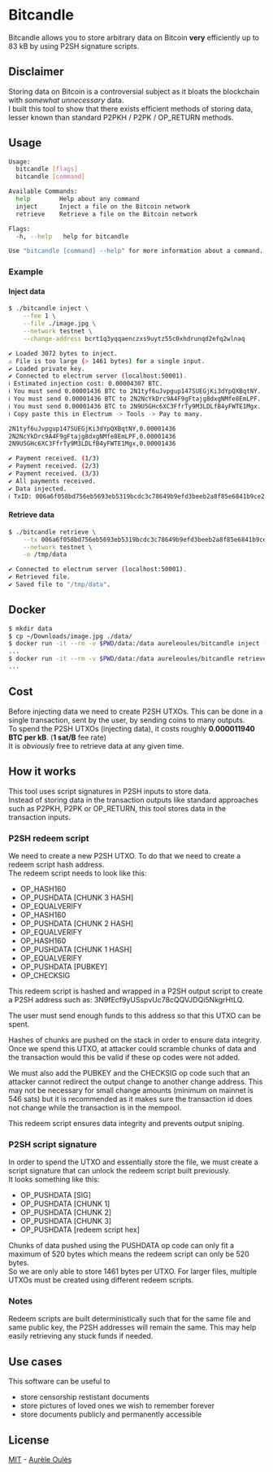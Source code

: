 # Bitcandle
Bitcandle allows you to store arbitrary data on Bitcoin **very** efficiently up to 83 kB by using P2SH signature scripts.

## Disclaimer
Storing data on Bitcoin is a controversial subject as it bloats the blockchain with _somewhat unnecessary_ data.  
I built this tool to show that there exists efficient methods of storing data, lesser known than standard P2PKH / P2PK / OP_RETURN methods.

## Usage
```bash
Usage:
  bitcandle [flags]
  bitcandle [command]

Available Commands:
  help        Help about any command
  inject      Inject a file on the Bitcoin network
  retrieve    Retrieve a file on the Bitcoin network

Flags:
  -h, --help   help for bitcandle

Use "bitcandle [command] --help" for more information about a command.
```
### Example
#### Inject data
```bash
$ ./bitcandle inject \
    --fee 1 \
    --file ./image.jpg \
    --network testnet \
    --change-address bcrt1q3yqqaenczxs9uytz55c0xhdrunqd2efq2wlnaq

✔ Loaded 3072 bytes to inject.
⚠ File is too large (> 1461 bytes) for a single input.
✔ Loaded private key.
✔ Connected to electrum server (localhost:50001).
ℹ Estimated injection cost: 0.00004307 BTC.
ℹ You must send 0.00001436 BTC to 2N1tyf6uJvpgup147SUEGjKi3dYpQXBqtNY.
ℹ You must send 0.00001436 BTC to 2N2NcYkDrc9A4F9gFtajg8dxgNMfe8EmLPF.
ℹ You must send 0.00001436 BTC to 2N9U5GHc6XC3FfrTy9M3LDLfB4yFWTE1Mgx.
ℹ Copy paste this in Electrum -> Tools -> Pay to many.

2N1tyf6uJvpgup147SUEGjKi3dYpQXBqtNY,0.00001436
2N2NcYkDrc9A4F9gFtajg8dxgNMfe8EmLPF,0.00001436
2N9U5GHc6XC3FfrTy9M3LDLfB4yFWTE1Mgx,0.00001436

✔ Payment received. (1/3)
✔ Payment received. (2/3)
✔ Payment received. (3/3)
✔ All payments received.
✔ Data injected.
ℹ TxID: 006a6f058bd756eb5693eb5319bcdc3c78649b9efd3beeb2a8f85e6841b9ce21
```

#### Retrieve data
```bash
$ ./bitcandle retrieve \
    --tx 006a6f058bd756eb5693eb5319bcdc3c78649b9efd3beeb2a8f85e6841b9ce21 \
    --network testnet \
    -o /tmp/data

✔ Connected to electrum server (localhost:50001).
✔ Retrieved file.
✔ Saved file to "/tmp/data".
```

## Docker
```bash
$ mkdir data
$ cp ~/Downloads/image.jpg ./data/
$ docker run -it --rm -v $PWD/data:/data aureleoules/bitcandle inject -f ./image.jpg [args]
...
$ docker run -it --rm -v $PWD/data:/data aureleoules/bitcandle retrieve [args]
...
```

## Cost
Before injecting data we need to create P2SH UTXOs. This can be done in a single transaction, sent by the user, by sending coins to many outputs.   
To spend the P2SH UTXOs (injecting data), it costs roughly **0.000011940 BTC per kB**. (**1 sat/B** fee rate)  
It is _obviously_ free to retrieve data at any given time.

## How it works
This tool uses script signatures in P2SH inputs to store data.  
Instead of storing data in the transaction outputs like standard approaches such as P2PKH, P2PK or OP_RETURN, this tool stores data in the transaction inputs.  

### P2SH redeem script
We need to create a new P2SH UTXO. To do that we need to create a redeem script hash address.  
The redeem script needs to look like this:  
- OP_HASH160
- OP_PUSHDATA [CHUNK 3 HASH]
- OP_EQUALVERIFY 
- OP_HASH160
- OP_PUSHDATA [CHUNK 2 HASH]
- OP_EQUALVERIFY
- OP_HASH160
- OP_PUSHDATA [CHUNK 1 HASH]
- OP_EQUALVERIFY
- OP_PUSHDATA [PUBKEY]
- OP_CHECKSIG

This redeem script is hashed and wrapped in a P2SH output script to create a P2SH address such as: 3N9fEcf9yUSspvUc78cQQVJDQi5NkgrHtLQ.  

The user must send enough funds to this address so that this UTXO can be spent.  

Hashes of chunks are pushed on the stack in order to ensure data integrity.  
Once we spend this UTXO, at attacker could scramble chunks of data and the transaction would this be valid if these op codes were not added.  

We must also add the PUBKEY and the CHECKSIG op code such that an attacker cannot redirect the output change to another change address. This may not be necessary for small change amounts (minimum on mainnet is 546 sats) but it is recommended as it makes sure the transaction id does not change while the transaction is in the mempool.  

This redeem script ensures data integrity and prevents output sniping.  

### P2SH script signature
In order to spend the UTXO and essentially store the file, we must create a script signature that can unlock the redeem script built previously.  
It looks something like this:  
* OP_PUSHDATA [SIG]
* OP_PUSHDATA [CHUNK 1]
* OP_PUSHDATA [CHUNK 2]
* OP_PUSHDATA [CHUNK 3]
* OP_PUSHDATA [redeem script hex]

Chunks of data pushed using the PUSHDATA op code can only fit a maximum of 520 bytes which means the redeem script can only be 520 bytes.  
So we are only able to store 1461 bytes per UTXO. For larger files, multiple UTXOs must be created using different redeem scripts.

### Notes
Redeem scripts are built deterministically such that for the same file and same public key, the P2SH addresses will remain the same. This may help easily retrieving any stuck funds if needed.

## Use cases
This software can be useful to
* store censorship restistant documents
* store pictures of loved ones we wish to remember forever
* store documents publicly and permanently accessible

## License
[MIT](https://github.com/aureleoules/bitcandle/blob/master/LICENSE) - [Aurèle Oulès](https://www.aureleoules.com)
